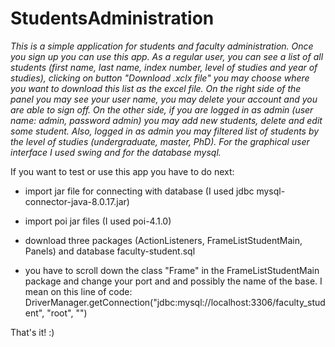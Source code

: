 # StudentsAdministration

*This is a simple application for students and faculty administration. Once you sign up you can use this app. As a regular user, you can see a list of all students (first name, last name, index number, level of studies and year of studies), clicking on button "Download .xclx file" you may choose where you want to download this list as the excel file. On the right side of the panel you may see your user name, you may delete your account and you are able to sign off. 
On the other side, if you are logged in as admin (user name: admin, password admin) you may add new students, delete and edit some student. Also, logged in as admin you may filtered list of students by the level of studies (undergraduate, master, PhD).
For the graphical user interface I used swing and for the database mysql.*

If you want to test or use this app you have to do next:

- import jar file for connecting with database (I used jdbc mysql-connector-java-8.0.17.jar)

- import poi jar files (I  used poi-4.1.0)

- download three packages (ActionListeners, FrameListStudentMain, Panels) and database faculty-student.sql

- you have to scroll down the class "Frame" in the FrameListStudentMain package and change your port and and possibly the name of the base. I mean on this line of code: DriverManager.getConnection("jdbc:mysql://localhost:3306/faculty_student", "root", "")

That's it! :)
